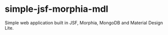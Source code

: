 # simple-jsf-morphia-mdl
Simple web application built in JSF, Morphia, MongoDB and Material Design Lite. 
